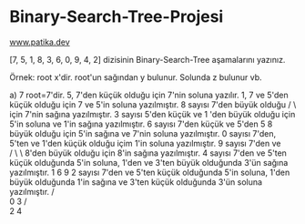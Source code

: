 # Binary-Search-Tree-Projesi
www.patika.dev

[7, 5, 1, 8, 3, 6, 0, 9, 4, 2] dizisinin Binary-Search-Tree aşamalarını yazınız.

Örnek: root x'dir. root'un sağından y bulunur. Solunda z bulunur vb.


a)     7             root=7'dir. 5, 7'den küçük olduğu için 7'nin soluna yazılır. 1, 7 ve 5'den küçük olduğu için 7 ve 5'in soluna yazılmıştır. 8 sayısı 7'den büyük olduğu 
      / \            için 7'nin sağına yazılmıştır. 3 sayısı 5'den küçük ve 1 'den büyük olduğu için 5'in soluna ve 1'in sağına yazılmıştır. 6  sayısı 7'den küçük ve 5'den 
     5   8           büyük olduğu için 5'in sağına ve 7'nin soluna yazılmıştır. 0 sayısı 7'den, 5'ten ve 1'den küçük olduğu içim 1'in soluna yazılmıştır. 9 sayısı 7'den ve    
    / \    \         8'den büyük olduğu için 8'in sağına yazılmıştır. 4 sayısı 7'den ve 5'ten küçük olduğunda 5'in soluna, 1'den ve 3'ten büyük olduğunda 3'ün sağına yazılmıştır.
   1   6    9        2 sayısı 7'den ve 5'ten küçük olduğunda 5'in soluna, 1'den büyük olduğunda 1'in sağına ve 3'ten küçük olduğunda 3'ün soluna yazılmıştır.
  / \
 0   3
     / \
    2    4 

